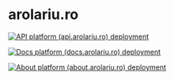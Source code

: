 # arolariu.ro

[![API platform (api.arolariu.ro) deployment](https://github.com/arolariu/arolariu.ro/actions/workflows/api.arolariu.ro.yml/badge.svg)](https://github.com/arolariu/arolariu.ro/actions/workflows/api.arolariu.ro.yml)

[![Docs platform (docs.arolariu.ro) deployment](https://github.com/arolariu/arolariu.ro/actions/workflows/docs.arolariu.ro.yml/badge.svg)](https://github.com/arolariu/arolariu.ro/actions/workflows/docs.arolariu.ro.yml)

[![About platform (about.arolariu.ro) deployment](https://github.com/arolariu/arolariu.ro/actions/workflows/about.arolariu.ro.yml/badge.svg)](https://github.com/arolariu/arolariu.ro/actions/workflows/about.arolariu.ro.yml)
